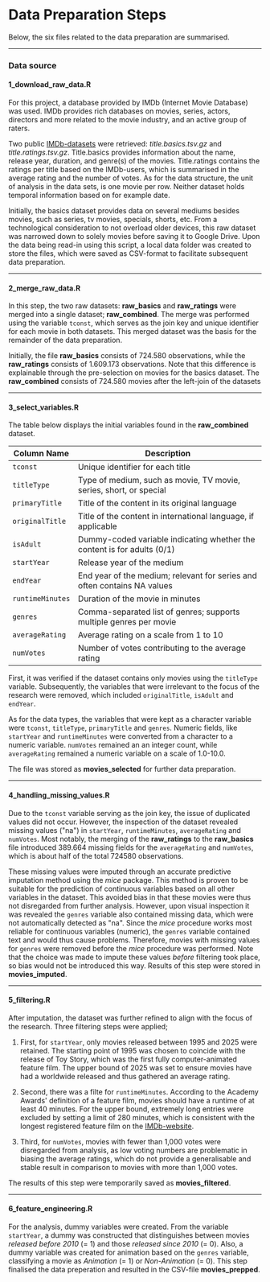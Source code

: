 # **Data Preparation Steps**

Below, the six files related to the data preparation are summarised.

---
### **Data source**

#### **1_download_raw_data.R**

For this project, a database provided by IMDb (Internet Movie Database) was used. IMDb 
provides rich databases on movies, series, actors, directors and more related to the 
movie industry, and an active group of raters. 

Two public [IMDb-datasets](https://developer.imdb.com/non-commercial-datasets/ "Non-Commercial IMDb-datasets")
were retrieved: *title.basics.tsv.gz* and *title.ratings.tsv.gz*. Title.basics provides information 
about the name, release year, duration, and genre(s) of the movies. Title.ratings contains 
the ratings per title based on the IMDb-users, which is summarised in the average rating and the number of votes.
As for the data structure, the unit of analysis in the data sets, is one movie per row. 
Neither dataset holds temporal information based on for example date.

Initially, the basics dataset provides data on several mediums besides movies, such as series, tv movies,
specials, shorts, etc. From a technological consideration to not overload older devices, this 
raw dataset was narrowed down to solely movies before saving it to Google Drive. Upon the data being read-in 
using this script, a local data folder was created to store the files, which were saved as 
CSV-format to facilitate subsequent data preparation.

---

#### **2_merge_raw_data.R**

In this step, the two raw datasets: **raw_basics** and **raw_ratings** were merged into 
a single dataset; **raw_combined**. The merge was performed using the variable `tconst`, 
which serves as the join key and unique identifier for each movie in both datasets. 
This merged dataset was the basis for the remainder of the data preparation.

Initially, the file **raw_basics** consists of 724.580 observations, while the **raw_ratings** 
consists of 1.609.173 observations. Note that this difference is explainable through the 
pre-selection on movies for the basics dataset. The **raw_combined** consists of 724.580 movies
after the left-join of the datasets

---

#### **3_select_variables.R**

The table below displays the initial variables found in the **raw_combined** dataset.

| Column Name       | Description                                                                 |
|-------------------|-----------------------------------------------------------------------------|
| `tconst`          | Unique identifier for each title                                            |
| `titleType`       | Type of medium, such as movie, TV movie, series, short, or special          |
| `primaryTitle`    | Title of the content in its original language                               |
| `originalTitle`   | Title of the content in international language, if applicable               |
| `isAdult`         | Dummy-coded variable indicating whether the content is for adults (0/1)     |
| `startYear`       | Release year of the medium                                                  |
| `endYear`         | End year of the medium; relevant for series and often contains NA values    |
| `runtimeMinutes`  | Duration of the movie in minutes                                            |
| `genres`          | Comma-separated list of genres; supports multiple genres per movie          |
| `averageRating`   | Average rating on a scale from 1 to 10                                      |
| `numVotes`        | Number of votes contributing to the average rating                          |

First, it was verified if the dataset contains only movies using the `titleType` variable.
Subsequently, the variables that were irrelevant to the focus of the research were removed, which
included `originalTitle`, `isAdult` and `endYear`.

As for the data types, the variables that were kept as a character variable were `tconst`, `titleType`, 
`primaryTitle` and `genres`. Numeric fields, like `startYear` and `runtimeMinutes` were converted from 
a character to a numeric variable. `numVotes` remained an an integer count, while `averageRating` 
remained a numeric variable on a scale of 1.0-10.0.

The file was stored as **movies_selected** for further data preparation.

---

#### **4_handling_missing_values.R**

Due to the `tconst` variable serving as the join key, the issue of duplicated values did not occur.
However, the inspection of the dataset revealed  missing values ("na") in `startYear`, `runtimeMinutes`,
`averageRating` and `numVotes`. Most notably, the merging of the **raw_ratings** to the **raw_basics**
file introduced 389.664 missing fields for the `averageRating` and `numVotes`, which is about
half of the total 724580 observations.

These missing values were imputed through an accurate 
predictive imputation method using the *mice* package. This method is proven to be suitable for 
the prediction of continuous variables based on all other variables in the dataset. This
avoided bias in that these movies were thus not disregarded from further analysis. 
However, upon visual inspection it was revealed the `genres` variable also contained
missing data, which were not automatically detected as "na". Since the *mice* procedure 
works most reliable for continuous variables (numeric), the `genres` variable contained
text and would thus cause problems. Therefore, movies with missing values for `genres` were 
removed before the *mice* procedure was performed. Note that the choice was made to
impute these values *before* filtering took place, so bias would not be introduced this way.
Results of this step were stored in **movies_imputed**.

---

#### **5_filtering.R**

After imputation, the dataset was further refined to align with the focus of the 
research. Three filtering steps were applied;

1. First, for `startYear`, only movies released between 1995 and 2025 were retained. 
The starting point of 1995 was chosen to coincide with the release of Toy Story, 
which was the first fully computer-animated feature film. The upper bound of 2025 
was set to ensure movies have had a worldwide released and thus gathered an 
average rating. 

2. Second, there was a filte for `runtimeMinutes`. According to the Academy Awards' 
definition of a feature film, movies should have a runtime of at least 40 minutes. 
For the upper bound, extremely long entries were excluded by setting a limit of 
280 minutes, which is consistent with the longest registered feature film on the 
[IMDb-website](https://www.imdb.com/list/ls049202584/ "Longest Cinematic Films").

3. Third, for `numVotes`, movies with fewer than 1,000 votes were disregarded from
analysis, as low voting numbers are problematic in biasing the average ratings, which
do not provide a generalisable and stable result in comparison to movies with more than
1,000 votes.

The results of this step were temporarily saved as **movies_filtered**.

---

#### **6_feature_engineering.R**

For the analysis, dummy variables were created. From the variable `startYear`, a 
dummy was constructed that distinguishes between movies *released before 2010* (= 1) and 
those *released since 2010* (= 0). Also, a dummy variable was created for animation based
on the `genres` variable, classifying a movie as *Animation* (= 1) or *Non-Animation* (= 0).
This step finalised the data preperation and resulted in the CSV-file **movies_prepped**.